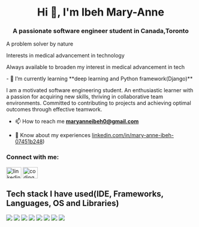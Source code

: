 <h1 align="center">Hi 👋, I'm Ibeh Mary-Anne</h1>
<h3 align="center">A passionate software engineer student in Canada,Toronto </h3>
<p>A problem solver by nature </p>
<p>Interests in medical advancement in technology</p>
<p> Always available to broaden my interest in medical advancement in tech </p>
- 🌱 I’m currently learning **deep learning and Python framework(Django)**

I am a motivated software engineering student. An enthusiastic learner with a passion for acquiring new skills, thriving in collaborative team environments. Committed to contributing to projects and achieving optimal outcomes through effective teamwork.

- 📫 How to reach me **maryanneibeh0@gmail.com**

- 📄 Know about my experiences [linkedin.com/in/mary-anne-ibeh-07451b248](https://www.linkedin.com/in/mary-anne-ibeh))



<h3 align="left">Connect with me:</h3>
<p align="left">
<a href="https://www.linkedin.com/in/mary-anne-ibeh" target="blank"><img align="center" src="https://raw.githubusercontent.com/rahuldkjain/github-profile-readme-generator/master/src/images/icons/Social/linked-in-alt.svg" alt="linkedin.com/in/mary-anne-ibeh-07451b248" height="30" width="40" /></a>
<a href="https://stackoverflow.com/users/codingwanne" target="blank"><img align="center" src="https://raw.githubusercontent.com/rahuldkjain/github-profile-readme-generator/master/src/images/icons/Social/stack-overflow.svg" alt="codingwanne" height="30" width="40" /></a>
</p>

## Tech stack I have used(IDE, Frameworks, Languages, OS and Libraries)
<img src="https://img.shields.io/badge/Python-3776AB?style=for-the-badge&logo=python&logoColor=white">
<img src="https://img.shields.io/badge/HTML5-E34F26?style=for-the-badge&logo=html5&logoColor=white">
<img src="https://img.shields.io/badge/CSS3-1572B6?style=for-the-badge&logo=css3&logoColor=white">
<img src="https://img.shields.io/badge/JavaScript-323330?style=for-the-badge&logo=javascript&logoColor=F7DF1E">
<img src="https://img.shields.io/badge/C-00599C?style=for-the-badge&logo=c&logoColor=white">
<img src="https://img.shields.io/badge/C%2B%2B-00599C?style=for-the-badge&logo=c%2B%2B&logoColor=white">
<img src="https://img.shields.io/badge/Jupyter-F37626.svg?&style=for-the-badge&logo=Jupyter&logoColor=white">
<img src="https://img.shields.io/badge/MySQL-005C84?style=for-the-badge&logo=mysql&logoColor=white">


